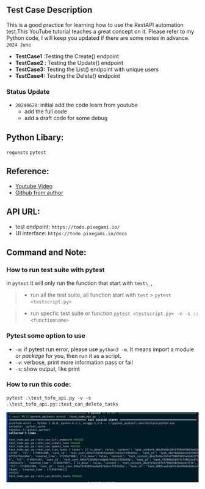 ## Test Case Description

This is a good practice for learning how to use the RestAPI automation test.This YouTube tutorial teaches a great concept on it. Please refer to my Python code, I will keep you updated if there are some notes in advance. `2024 June`

- **TestCase1** :Testing the Create() endpoint 
- **TestCase2 :** Testing the Update() endpoint
- **TestCase3:** Testing the List() endpoint with unique users
- **TestCase4:** Testing the Delete() endpoint

### Status Update

- `20240628`: initial add the code learn from youtube
  - add the full code
  - add a draft code for some debug

## Python Libary:
`requests`
`pytest`

## Reference:

- [Youtube Video ](https://www.youtube.com/watch?v=7dgQRVqF1N0&t=1434s)
- [Github from author](https://github.com/pixegami)

## API URL:
- test endpoint: `https://todo.pixegami.io/`
- UI interface: `https://todo.pixegami.io/docs`

## Command and Note:

### How to run test suite with pytest

in `pytest` it will only run the function that start with `test\_`,

> - run all the test suite, all function start with `test` > `pytest <testscript.py>`

> - run specfic test suite or function
>   `pytest <testscript.py> -v -s ::<functionname>`

### Pytest some option to use
- `-m`: if pytest run error, please use `python3 -m`. It means import a module *or package* for you, then run it as a script.
- `-v`: verbose, print more information pass or fail
- `-s`: show output, like print

### How to run this code:

```
pytest .\test_tofo_api.py -v -s .\test_tofo_api.py::test_can_delete_tasks
```

![Screenshot](RestAPI_Screenshot.png)
